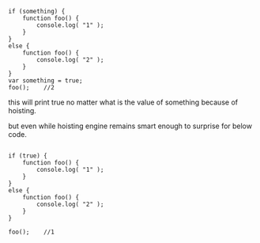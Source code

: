 
```
if (something) {
	function foo() {
		console.log( "1" );
	}
}
else {
	function foo() {
		console.log( "2" );
	}
}
var something = true;
foo();    //2
```


this will print true no matter what is the value of something because of hoisting.

but even while hoisting engine remains smart enough to surprise for below code.

```

if (true) {
	function foo() {
		console.log( "1" );
	}
}
else {
	function foo() {
		console.log( "2" );
	}
}

foo();    //1

```





